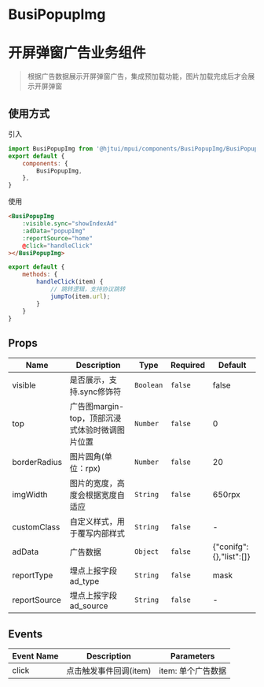 # BusiPopupImg

# 开屏弹窗广告业务组件

> 根据广告数据展示开屏弹窗广告，集成预加载功能，图片加载完成后才会展示开屏弹窗

## 使用方式

引入
```js
import BusiPopupImg from '@hjtui/mpui/components/BusiPopupImg/BusiPopupImg.vue';
export default {
    components: {
        BusiPopupImg,
    },
}
```

使用
```html
<BusiPopupImg
    :visible.sync="showIndexAd"
    :adData="popupImg"
    :reportSource="home"
    @click="handleClick"
></BusiPopupImg>
```
```js
export default {
    methods: {
        handleClick(item) {
            // 跳转逻辑，支持协议跳转
            jumpTo(item.url);
        }
    }
}
```

## Props

<!-- @hjtvuese:BusiPopupImg:props:start -->
|Name|Description|Type|Required|Default|
|---|---|---|---|---|
|visible|是否展示，支持.sync修饰符|`Boolean`|`false`|false|
|top|广告图margin-top，顶部沉浸式体验时微调图片位置|`Number`|`false`|0|
|borderRadius|图片圆角(单位：rpx)|`Number`|`false`|20|
|imgWidth|图片的宽度，高度会根据宽度自适应|`String`|`false`|650rpx|
|customClass|自定义样式，用于覆写内部样式|`String`|`false`|-|
|adData|广告数据|`Object`|`false`|{"conifg":{},"list":[]}|
|reportType|埋点上报字段ad_type|`String`|`false`|mask|
|reportSource|埋点上报字段ad_source|`String`|`false`|-|

<!-- @hjtvuese:BusiPopupImg:props:end -->


## Events

<!-- @hjtvuese:BusiPopupImg:events:start -->
|Event Name|Description|Parameters|
|---|---|---|
|click|点击触发事件回调(item)|item: 单个广告数据|

<!-- @hjtvuese:BusiPopupImg:events:end -->


